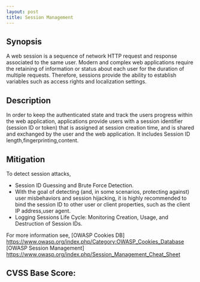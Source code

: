 ```yaml
---
layout: post
title: Session Management
---
```

<!---
Session Management
-->
Synopsis
---------------
A web session is a sequence of network HTTP request and response  associated to the same user. Modern and complex web applications require the retaining of information or status about each user for the duration of multiple requests. Therefore, sessions provide the ability to establish variables such as access rights and localization settings. 

Description
-----------------
In order to keep the authenticated state and track the users progress within the web application, applications provide users with a session identifier (session ID or token) that is assigned at session creation time, and is shared and exchanged by the user and the web application. It includes Session ID length,fingerprinting,content.


Mitigation
---------------
To detect session attacks,
*  Session ID Guessing and Brute Force Detection.
* With the goal of detecting (and, in some scenarios, protecting against) user misbehaviors and session hijacking, it is highly recommended to bind the session ID to other user or client properties, such as the client IP address,user agent.
* Logging Sessions Life Cycle: Monitoring Creation, Usage, and Destruction of Session IDs.

For more information see,
[OWASP Cookies DB] https://www.owasp.org/index.php/Category:OWASP_Cookies_Database
[OWASP Session Management] https://www.owasp.org/index.php/Session_Management_Cheat_Sheet



CVSS Base Score:
----------------------------

